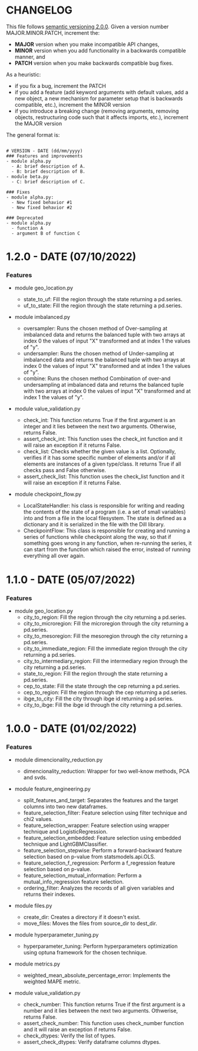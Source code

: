 # CHANGELOG

This file follows [semantic versioning 2.0.0](https://semver.org/). Given a version number MAJOR.MINOR.PATCH, increment
the:

- **MAJOR** version when you make incompatible API changes,
- **MINOR** version when you add functionality in a backwards compatible manner, and
- **PATCH** version when you make backwards compatible bug fixes.

As a heuristic:

- if you fix a bug, increment the PATCH
- if you add a feature (add keyword arguments with default values, add a new object, a new mechanism for parameter setup
  that is backwards compatible, etc.), increment the MINOR version
- if you introduce a breaking change (removing arguments, removing objects, restructuring code such that it affects
  imports, etc.), increment the MAJOR version

The general format is:

```

# VERSION - DATE (dd/mm/yyyy)
### Features and improvements
- module alpha.py
  - A: brief description of A.
  - B: brief description of B.
- module beta.py
  - C: brief description of C.

### Fixes
- module alpha.py:
  - New fixed behavior #1 
  - New fixed behavior #2

### Deprecated
- module alpha.py
  - function A
  - argument B of function C

```

# 1.2.0 - DATE (07/10/2022)

### Features

- module geo_location.py
  - state_to_uf: Fill the region through the state returning a pd.series.
  - uf_to_state: Fill the region through the state returning a pd.series.

- module imbalanced.py
  - oversampler: Runs the chosen method of Over-sampling at imbalanced data
        and returns the balanced tuple with two arrays at index 0
        the values of input "X" transformed and at index 1 the values of "y".
  - undersampler: Runs the chosen method of Under-sampling at imbalanced data
        and returns the balanced tuple with two arrays at index 0
        the values of input "X" transformed and at index 1 the values of "y".
  - combine: Runs the chosen method Combination of over-and undersampling at imbalanced data
        and returns the balanced tuple with two arrays at index 0
        the values of input "X" transformed and at index 1 the values of "y".

- module value_validation.py
  - check_int: This function returns True if the first argument is an integer and it
    lies between the next two arguments. Otherwise, returns False.
  - assert_check_int: This function uses the check_int function and it will raise an exception if it returns False.
  - check_list: Checks whether the given value is a list. Optionally, verifies if it has
    some specific number of elements and/or if all elements are instances of a
    given type/class. It returns True if all checks pass and False otherwise.
  - assert_check_list: This function uses the check_list function and it will raise an exception if it returns False.

- module checkpoint_flow.py
  - LocalStateHandler: his class is responsible for writing and reading the contents of the state of
    a program (i.e. a set of small variables) into and from a file in the local
    filesystem. The state is defined as a dictionary and it is serialized in
    the file with the Dill library.
  - CheckpointFlow: This class is responsible for creating and running a series of functions
    while checkpoint along the way, so that if something goes wrong in any
    function, when re-running the series, it can start from the function which
    raised the error, instead of running everything all over again.  

# 1.1.0 - DATE (05/07/2022)

### Features

- module geo_location.py
  - city_to_region: Fill the region through the city returning a pd.series.
  - city_to_microregion: Fill the microregion through the city returning a pd.series.
  - city_to_mesoregion: Fill the mesoregion through the city returning a pd.series.
  - city_to_immediate_region: Fill the immediate region through the city returning a pd.series.
  - city_to_intermediary_region:  Fill the intermediary region through the city returning a pd.series.
  - state_to_region: Fill the region through the state returning a pd.series.
  - cep_to_state: Fill the state through the cep returning a pd.series.
  - cep_to_region: Fill the region through the cep returning a pd.series.
  - ibge_to_city: Fill the city through ibge id returning a pd.series.
  - city_to_ibge: Fill the ibge id through the city returning a pd.series.

# 1.0.0 - DATE (01/02/2022)

### Features

- module dimencionality_reduction.py
  - dimencionality_reduction: Wrapper for two well-know methods, PCA and svds.
  
- module feature_engineering.py
  - split_features_and_target: Separates the features and the target columns into two new dataframes.
  - feature_selection_filter: Feature selection using filter technique and chi2 values.
  - feature_selection_wrapper: Feature selection using wrapper technique and LogisticRegression.
  - feature_selection_embedded: Feature selection using embedded technique and LightGBMClassifier.
  - feature_selection_stepwise: Perform a forward-backward feature selection based on p-value from statsmodels.api.OLS.
  - feature_selection_f_regression: Perform a f_regression feature selection based on p-value.
  - feature_selection_mutual_information: Perform a mutual_info_regression feature selection.
  - ordering_filter: Analyzes the records of all given variables and returns their indexes.

- module files.py
  - create_dir: Creates a directory if it doesn't exist.
  - move_files: Moves the files from source_dir to dest_dir.

- module hyperparameter_tuning.py
  - hyperparameter_tuning: Perform hyperparameters optimization using optuna framework for the chosen technique.

- module metrics.py
  - weighted_mean_absolute_percentage_error: Implements the weighted MAPE metric.

- module value_validation.py
  - check_number: This function returns True if the first argument is a number and it lies between the next two arguments. Othwerise, returns False.
  - assert_check_number: This function uses check_number function and it will raise an exception if returns False.
  - check_dtypes: Verify the list of types.
  - assert_check_dtypes: Verify dataframe columns dtypes.

